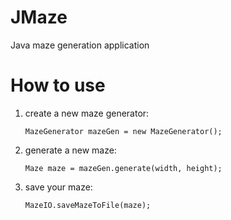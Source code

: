 JMaze
=====

Java maze generation application

# How to use
1. create a new maze generator:
    
    `MazeGenerator mazeGen = new MazeGenerator();`
    
2. generate a new maze:
    
    `Maze maze = mazeGen.generate(width, height);`
    
3. save your maze:
    
    `MazeIO.saveMazeToFile(maze);`
    
